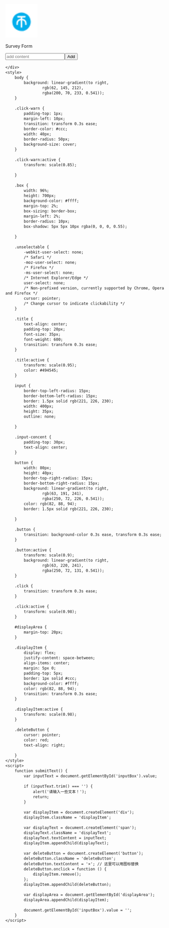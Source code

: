 <!DOCTYPE html>
<html lang="en">

<head>
    <meta charset="UTF-8">
    <meta name="viewport" content="width=device-width, initial-scale=1.0">
    <title>form</title>
</head>

<body>
    <div class="box">
        <div class="click-warn">
            <p class="unselectable">
                <img src="click2.jpg" width="100px" title="小夏万岁">
            </p>
        </div>
        <div class="title">
            <p class="unselectable">Survey Form</p>
        </div>
        <div class="input-concent">
            <input type="text" placeholder="add content" class="click" id="inputBox"><!--
            --><button class="button">Add</button>
        </div>
        <div id="displayArea"></div>

    </div>
    <style>
        body {
            background: linear-gradient(to right,
                    rgb(62, 145, 212),
                    rgba(200, 70, 233, 0.541));
        }

        .click-warn {
            padding-top: 1px;
            margin-left: 10px;
            transition: transform 0.3s ease;
            border-color: #ccc;
            width: 40px;
            border-radius: 50px;
            background-size: cover;
        }

        .click-warn:active {
            transform: scale(0.85);
            
        }

        .box {
            width: 96%;
            height: 700px;
            background-color: #ffff;
            margin-top: 2%;
            box-sizing: border-box;
            margin-left: 2%;
            border-radius: 10px;
            box-shadow: 5px 5px 10px rgba(0, 0, 0, 0.55);

        }

        .unselectable {
            -webkit-user-select: none;
            /* Safari */
            -moz-user-select: none;
            /* Firefox */
            -ms-user-select: none;
            /* Internet Explorer/Edge */
            user-select: none;
            /* Non-prefixed version, currently supported by Chrome, Opera and Firefox */
            cursor: pointer;
            /* Change cursor to indicate clickability */
        }

        .title {
            text-align: center;
            padding-top: 20px;
            font-size: 35px;
            font-weight: 600;
            transition: transform 0.3s ease;
        }

        .title:active {
            transform: scale(0.95);
            color: #494545;
        }

        input {
            border-top-left-radius: 15px;
            border-bottom-left-radius: 15px;
            border: 1.5px solid rgb(221, 226, 230);
            width: 400px;
            height: 35px;
            outline: none;

        }

        .input-concent {
            padding-top: 30px;
            text-align: center;
        }

        button {
            width: 80px;
            height: 40px;
            border-top-right-radius: 15px;
            border-bottom-right-radius: 15px;
            background: linear-gradient(to right,
                    rgb(63, 191, 241),
                    rgba(250, 72, 226, 0.541));
            color: rgb(82, 88, 94);
            border: 1.5px solid rgb(221, 226, 230);

        }

        .button {
            transition: background-color 0.3s ease, transform 0.3s ease;
        }

        .button:active {
            transform: scale(0.9);
            background: linear-gradient(to right,
                    rgb(63, 220, 241),
                    rgba(250, 72, 131, 0.541));
        }

        .click {
            transition: transform 0.3s ease;
        }

        .click:active {
            transform: scale(0.98);
        }

        #displayArea {
            margin-top: 20px;
        }

        .displayItem {
            display: flex;
            justify-content: space-between;
            align-items: center;
            margin: 5px 0;
            padding-top: 5px;
            border: 1px solid #ccc;
            background-color: #ffff;
            color: rgb(82, 88, 94);
            transition: transform 0.3s ease;
        }

        .displayItem:active {
            transform: scale(0.98);
        }

        .deleteButton {
            cursor: pointer;
            color: red;
            text-align: right;

        }
    </style>
    <script>
        function submitText() {
            var inputText = document.getElementById('inputBox').value;

            if (inputText.trim() === '') {
                alert('请输入一些文本！');
                return;
            }

            var displayItem = document.createElement('div');
            displayItem.className = 'displayItem';

            var displayText = document.createElement('span');
            displayText.className = 'displayText';
            displayText.textContent = inputText;
            displayItem.appendChild(displayText);

            var deleteButton = document.createElement('button');
            deleteButton.className = 'deleteButton';
            deleteButton.textContent = '×'; // 这里可以用图标替换
            deleteButton.onclick = function () {
                displayItem.remove();
            };
            displayItem.appendChild(deleteButton);

            var displayArea = document.getElementById('displayArea');
            displayArea.appendChild(displayItem);

            document.getElementById('inputBox').value = '';
        }
    </script>
</body>

</html>
